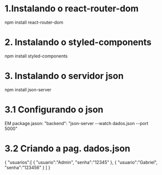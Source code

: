 # 1.Instalando o react-router-dom
npm install react-router-dom

# 2. Instalando o styled-components
npm install styled-components

# 3. Instalando o servidor json
npm install json-server

# 3.1 Configurando o json
EM package.jason: "backend": "json-server --watch dados.json --port 5000"

# 3.2 Criando a pag. dados.json
{
    "usuarios":[
        {
            "usuario":"Admin",
            "senha":"12345"
        },
        {
            "usuario":"Gabriel",
            "senha":"123456"
        }
    ]
}
